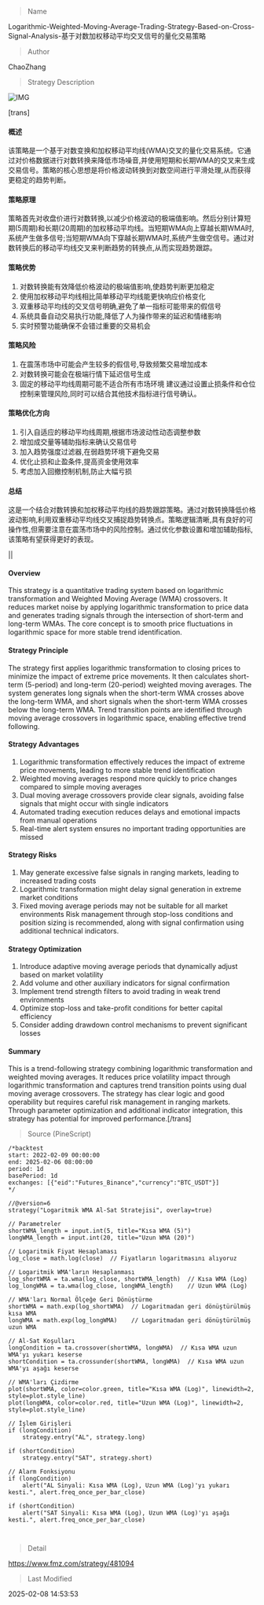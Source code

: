 
> Name

Logarithmic-Weighted-Moving-Average-Trading-Strategy-Based-on-Cross-Signal-Analysis-基于对数加权移动平均交叉信号的量化交易策略

> Author

ChaoZhang

> Strategy Description

![IMG](https://www.fmz.com/upload/asset/c30feb4411a822738c.png)

[trans]
#### 概述
该策略是一个基于对数变换和加权移动平均线(WMA)交叉的量化交易系统。它通过对价格数据进行对数转换来降低市场噪音,并使用短期和长期WMA的交叉来生成交易信号。策略的核心思想是将价格波动转换到对数空间进行平滑处理,从而获得更稳定的趋势判断。

#### 策略原理
策略首先对收盘价进行对数转换,以减少价格波动的极端值影响。然后分别计算短期(5周期)和长期(20周期)的加权移动平均线。当短期WMA向上穿越长期WMA时,系统产生做多信号;当短期WMA向下穿越长期WMA时,系统产生做空信号。通过对数转换后的移动平均线交叉来判断趋势的转换点,从而实现趋势跟踪。

#### 策略优势
1. 对数转换能有效降低价格波动的极端值影响,使趋势判断更加稳定
2. 使用加权移动平均线相比简单移动平均线能更快响应价格变化
3. 双重移动平均线的交叉信号明确,避免了单一指标可能带来的假信号
4. 系统具备自动交易执行功能,降低了人为操作带来的延迟和情绪影响
5. 实时预警功能确保不会错过重要的交易机会

#### 策略风险
1. 在震荡市场中可能会产生较多的假信号,导致频繁交易增加成本
2. 对数转换可能会在极端行情下延迟信号生成
3. 固定的移动平均线周期可能不适合所有市场环境
建议通过设置止损条件和仓位控制来管理风险,同时可以结合其他技术指标进行信号确认。

#### 策略优化方向
1. 引入自适应的移动平均线周期,根据市场波动性动态调整参数
2. 增加成交量等辅助指标来确认交易信号
3. 加入趋势强度过滤器,在弱趋势环境下避免交易
4. 优化止损和止盈条件,提高资金使用效率
5. 考虑加入回撤控制机制,防止大幅亏损

#### 总结
这是一个结合对数转换和加权移动平均线的趋势跟踪策略。通过对数转换降低价格波动影响,利用双重移动平均线交叉捕捉趋势转换点。策略逻辑清晰,具有良好的可操作性,但需要注意在震荡市场中的风险控制。通过优化参数设置和增加辅助指标,该策略有望获得更好的表现。

|| 

#### Overview
This strategy is a quantitative trading system based on logarithmic transformation and Weighted Moving Average (WMA) crossovers. It reduces market noise by applying logarithmic transformation to price data and generates trading signals through the intersection of short-term and long-term WMAs. The core concept is to smooth price fluctuations in logarithmic space for more stable trend identification.

#### Strategy Principle
The strategy first applies logarithmic transformation to closing prices to minimize the impact of extreme price movements. It then calculates short-term (5-period) and long-term (20-period) weighted moving averages. The system generates long signals when the short-term WMA crosses above the long-term WMA, and short signals when the short-term WMA crosses below the long-term WMA. Trend transition points are identified through moving average crossovers in logarithmic space, enabling effective trend following.

#### Strategy Advantages
1. Logarithmic transformation effectively reduces the impact of extreme price movements, leading to more stable trend identification
2. Weighted moving averages respond more quickly to price changes compared to simple moving averages
3. Dual moving average crossovers provide clear signals, avoiding false signals that might occur with single indicators
4. Automated trading execution reduces delays and emotional impacts from manual operations
5. Real-time alert system ensures no important trading opportunities are missed

#### Strategy Risks
1. May generate excessive false signals in ranging markets, leading to increased trading costs
2. Logarithmic transformation might delay signal generation in extreme market conditions
3. Fixed moving average periods may not be suitable for all market environments
Risk management through stop-loss conditions and position sizing is recommended, along with signal confirmation using additional technical indicators.

#### Strategy Optimization
1. Introduce adaptive moving average periods that dynamically adjust based on market volatility
2. Add volume and other auxiliary indicators for signal confirmation
3. Implement trend strength filters to avoid trading in weak trend environments
4. Optimize stop-loss and take-profit conditions for better capital efficiency
5. Consider adding drawdown control mechanisms to prevent significant losses

#### Summary
This is a trend-following strategy combining logarithmic transformation and weighted moving averages. It reduces price volatility impact through logarithmic transformation and captures trend transition points using dual moving average crossovers. The strategy has clear logic and good operability but requires careful risk management in ranging markets. Through parameter optimization and additional indicator integration, this strategy has potential for improved performance.[/trans]



> Source (PineScript)

``` pinescript
/*backtest
start: 2022-02-09 00:00:00
end: 2025-02-06 08:00:00
period: 1d
basePeriod: 1d
exchanges: [{"eid":"Futures_Binance","currency":"BTC_USDT"}]
*/

//@version=6
strategy("Logaritmik WMA Al-Sat Stratejisi", overlay=true)

// Parametreler
shortWMA_length = input.int(5, title="Kısa WMA (5)")
longWMA_length = input.int(20, title="Uzun WMA (20)")

// Logaritmik Fiyat Hesaplaması
log_close = math.log(close)  // Fiyatların logaritmasını alıyoruz

// Logaritmik WMA'ların Hesaplanması
log_shortWMA = ta.wma(log_close, shortWMA_length)  // Kısa WMA (Log)
log_longWMA = ta.wma(log_close, longWMA_length)    // Uzun WMA (Log)

// WMA'ları Normal Ölçeğe Geri Dönüştürme
shortWMA = math.exp(log_shortWMA)  // Logaritmadan geri dönüştürülmüş kısa WMA
longWMA = math.exp(log_longWMA)    // Logaritmadan geri dönüştürülmüş uzun WMA

// Al-Sat Koşulları
longCondition = ta.crossover(shortWMA, longWMA)  // Kısa WMA uzun WMA'yı yukarı keserse
shortCondition = ta.crossunder(shortWMA, longWMA)  // Kısa WMA uzun WMA'yı aşağı keserse

// WMA'ları Çizdirme
plot(shortWMA, color=color.green, title="Kısa WMA (Log)", linewidth=2, style=plot.style_line)
plot(longWMA, color=color.red, title="Uzun WMA (Log)", linewidth=2, style=plot.style_line)

// İşlem Girişleri
if (longCondition)
    strategy.entry("AL", strategy.long)

if (shortCondition)
    strategy.entry("SAT", strategy.short)

// Alarm Fonksiyonu
if (longCondition)
    alert("AL Sinyali: Kısa WMA (Log), Uzun WMA (Log)'yı yukarı kesti.", alert.freq_once_per_bar_close)

if (shortCondition)
    alert("SAT Sinyali: Kısa WMA (Log), Uzun WMA (Log)'yı aşağı kesti.", alert.freq_once_per_bar_close)



```

> Detail

https://www.fmz.com/strategy/481094

> Last Modified

2025-02-08 14:53:53
